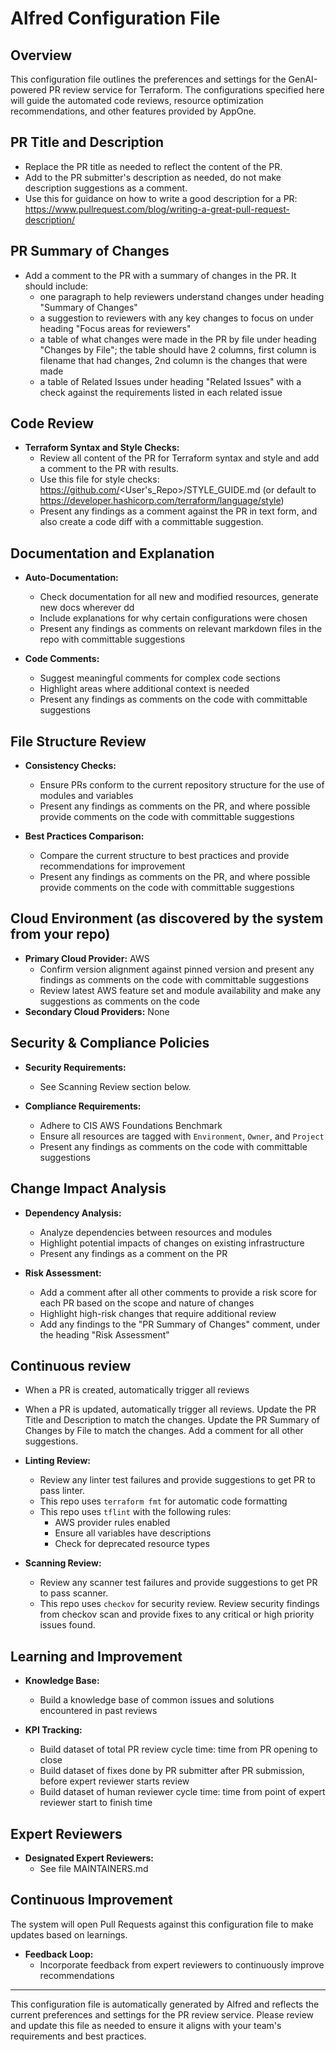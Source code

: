 # Alfred Configuration File

## Overview
This configuration file outlines the preferences and settings for the GenAI-powered PR review service for Terraform. The configurations specified here will guide the automated code reviews, resource optimization recommendations, and other features provided by AppOne.

## PR Title and Description
  - Replace the PR title as needed to reflect the content of the PR.
  - Add to the PR submitter's description as needed, do not make description suggestions as a comment.
  - Use this for guidance on how to write a good description for a PR: https://www.pullrequest.com/blog/writing-a-great-pull-request-description/ 

## PR Summary of Changes
  - Add a comment to the PR with a summary of changes in the PR. It should include: 
      - one paragraph to help reviewers understand changes under heading "Summary of Changes"
      -  a suggestion to reviewers with any key changes to focus on under heading "Focus areas for reviewers"
      -  a table of what changes were made in the PR by file under heading "Changes by File"; the table should have 2 columns, first column is filename that had changes, 2nd column is the changes that were made
      -  a table of Related Issues under heading "Related Issues" with a check against the requirements listed in each related issue

## Code Review
- **Terraform Syntax and Style Checks:**
  - Review all content of the PR for Terraform syntax and style and add a comment to the PR with results.
  - Use this file for style checks: https://github.com/<User's_Repo>/STYLE_GUIDE.md (or default to https://developer.hashicorp.com/terraform/language/style)
  - Present any findings as a comment against the PR in text form, and also create a code diff with a committable suggestion.
 
## Documentation and Explanation
- **Auto-Documentation:**
  - Check documentation for all new and modified resources, generate new docs wherever dd
  - Include explanations for why certain configurations were chosen
  - Present any findings as comments on relevant markdown files in the repo with committable suggestions

- **Code Comments:**
  - Suggest meaningful comments for complex code sections
  - Highlight areas where additional context is needed
  - Present any findings as comments on the code with committable suggestions

## File Structure Review
- **Consistency Checks:**
  - Ensure PRs conform to the current repository structure for the use of modules and variables
  - Present any findings as comments on the PR, and where possible provide comments on the code with committable suggestions

- **Best Practices Comparison:**
  - Compare the current structure to best practices and provide recommendations for improvement
  - Present any findings as comments on the PR, and where possible provide comments on the code with committable suggestions

## Cloud Environment (as discovered by the system from your repo)
- **Primary Cloud Provider:** AWS
  - Confirm version alignment against pinned version and present any findings as comments on the code with committable suggestions
  - Review latest AWS feature set and module availability and make any suggestions as comments on the code
- **Secondary Cloud Providers:** None

## Security & Compliance Policies
- **Security Requirements:**
  - See Scanning Review section below.

- **Compliance Requirements:**
  - Adhere to CIS AWS Foundations Benchmark
  - Ensure all resources are tagged with `Environment`, `Owner`, and `Project`
  - Present any findings as comments on the code with committable suggestions


## Change Impact Analysis
- **Dependency Analysis:**
  - Analyze dependencies between resources and modules
  - Highlight potential impacts of changes on existing infrastructure
  - Present any findings as a comment on the PR

- **Risk Assessment:**
  - Add a comment after all other comments to provide a risk score for each PR based on the scope and nature of changes
  - Highlight high-risk changes that require additional review
  - Add any findings to the "PR Summary of Changes" comment, under the heading "Risk Assessment"

## Continuous review
  - When a PR is created, automatically trigger all reviews
  - When a PR is updated, automatically trigger all reviews. Update the PR Title and Description to match the changes. Update the PR Summary of Changes by File to match the changes. Add a comment for all other suggestions.

- **Linting Review:**
  - Review any linter test failures and provide suggestions to get PR to pass linter.
  - This repo uses `terraform fmt` for automatic code formatting
  - This repo uses `tflint` with the following rules:
    - AWS provider rules enabled
    - Ensure all variables have descriptions
    - Check for deprecated resource types

- **Scanning Review:**
  - Review any scanner test failures and provide suggestions to get PR to pass scanner.
  - This repo uses `checkov` for security review. Review security findings from checkov scan and provide fixes to any critical or high priority issues found.

## Learning and Improvement
- **Knowledge Base:**
  - Build a knowledge base of common issues and solutions encountered in past reviews
 
- **KPI Tracking:**
  - Build dataset of total PR review cycle time: time from PR opening to close
  - Build dataset of fixes done by PR submitter after PR submission, before expert reviewer starts review
  - Build dataset of human reviewer cycle time: time from point of expert reviewer start to finish time


## Expert Reviewers
- **Designated Expert Reviewers:**
  - See file MAINTAINERS.md

## Continuous Improvement
The system will open Pull Requests against this configuration file to make updates based on learnings.
- **Feedback Loop:**
  - Incorporate feedback from expert reviewers to continuously improve recommendations


---

This configuration file is automatically generated by Alfred and reflects the current preferences and settings for the PR review service. Please review and update this file as needed to ensure it aligns with your team's requirements and best practices.
